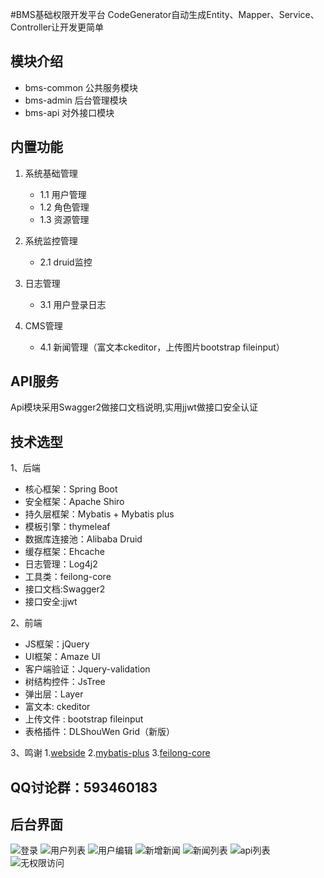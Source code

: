 #BMS基础权限开发平台
	CodeGenerator自动生成Entity、Mapper、Service、Controller让开发更简单
	
## 模块介绍
* bms-common  公共服务模块
* bms-admin   后台管理模块
* bms-api     对外接口模块

## 内置功能

1. 系统基础管理
   - 1.1 用户管理 
   - 1.2 角色管理 
   - 1.3 资源管理 
   
2. 系统监控管理
   - 2.1 druid监控 
   
3. 日志管理
   - 3.1 用户登录日志 
   
4. CMS管理
   - 4.1 新闻管理（富文本ckeditor，上传图片bootstrap fileinput）

## API服务
  Api模块采用Swagger2做接口文档说明,实用jjwt做接口安全认证
   

## 技术选型

1、后端

* 核心框架：Spring Boot
* 安全框架：Apache Shiro
* 持久层框架：Mybatis + Mybatis plus
* 模板引擎：thymeleaf
* 数据库连接池：Alibaba Druid
* 缓存框架：Ehcache
* 日志管理：Log4j2
* 工具类：feilong-core
* 接口文档:Swagger2
* 接口安全:jjwt

2、前端

* JS框架：jQuery
* UI框架：Amaze UI
* 客户端验证：Jquery-validation
* 树结构控件：JsTree
* 弹出层：Layer
* 富文本: ckeditor
* 上传文件 : bootstrap fileinput
* 表格插件：DLShouWen Grid（新版）

3、鸣谢
1.[webside](http://git.oschina.net/wjggwm/webside)
2.[mybatis-plus](http://git.oschina.net/baomidou/mybatis-plus)
3.[feilong-core](https://github.com/venusdrogon/feilong-core)

## QQ讨论群：593460183

## 后台界面

![登录](http://git.oschina.net/uploads/images/2016/1230/150126_2acd13ce_14904.jpeg "")
![用户列表](http://git.oschina.net/uploads/images/2016/1230/150143_538119c6_14904.jpeg "")
![用户编辑](http://git.oschina.net/uploads/images/2016/1230/150159_35cb953a_14904.jpeg "")
![新增新闻](http://git.oschina.net/uploads/images/2017/0110/122046_1e2829a1_14904.jpeg "")
![新闻列表](http://git.oschina.net/uploads/images/2017/0110/122111_4b376f17_14904.jpeg "")
![api列表](https://git.oschina.net/uploads/images/2017/0421/111723_e10e8f71_14904.jpeg "")
![无权限访问](https://git.oschina.net/uploads/images/2017/0421/111744_f5cd058e_14904.jpeg "")